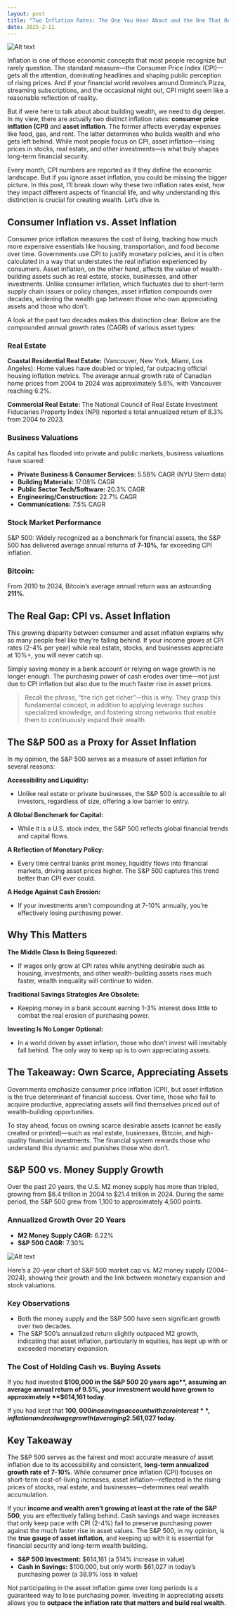 ```yaml
---
layout: post
title: "Two Inflation Rates: The One You Hear About and the One That Really Matters "
date: 2025-2-11
---
```


![Alt text](/assets/images/cpi/SPVSCPI.PNG)

Inflation is one of those economic concepts that most people recognize but rarely question. The standard measure—the Consumer Price Index (CPI)—gets all the attention, dominating headlines and shaping public perception of rising prices. And if your financial world revolves around Domino’s Pizza, streaming subscriptions, and the occasional night out, CPI might seem like a reasonable reflection of reality.

But if were here to talk about about building wealth, we need to dig deeper. In my view, there are actually two distinct inflation rates: **consumer price inflation (CPI)** and **asset inflation**. The former affects everyday expenses like food, gas, and rent. The latter determines who builds wealth and who gets left behind. While most people focus on CPI, asset inflation—rising prices in stocks, real estate, and other investments—is what truly shapes long-term financial security.

Every month, CPI numbers are reported as if they define the economic landscape. But if you ignore asset inflation, you could be missing the bigger picture. In this post, I’ll break down why these two inflation rates exist, how they impact different aspects of financial life, and why understanding this distinction is crucial for creating wealth. Let’s dive in.

## Consumer Inflation vs. Asset Inflation

Consumer price inflation measures the cost of living, tracking how much more expensive essentials like housing, transportation, and food become over time. Governments use CPI to justify monetary policies, and it is often calculated in a way that understates the real inflation experienced by consumers.
Asset inflation, on the other hand, affects the value of wealth-building assets such as real estate, stocks, businesses, and other investments. Unlike consumer inflation, which fluctuates due to short-term supply chain issues or policy changes, asset inflation compounds over decades, widening the wealth gap between those who own appreciating assets and those who don’t.

A look at the past two decades makes this distinction clear. Below are the compounded annual growth rates (CAGR) of various asset types:

### Real Estate

**Coastal Residential Real Estate:** (Vancouver, New York, Miami, Los Angeles): Home values have doubled or tripled, far outpacing official housing inflation metrics. The average annual growth rate of Canadian home prices from 2004 to 2024 was approximately 5.6%, with Vancouver reaching 6.2%.

**Commercial Real Estate:** The National Council of Real Estate Investment Fiduciaries Property Index (NPI) reported a total annualized return of 8.3% from 2004 to 2023.

### Business Valuations

As capital has flooded into private and public markets, business valuations have soared:

- **Private Business & Consumer Services:** 5.58% CAGR (NYU Stern data)
- **Building Materials:** 17.08% CAGR
- **Public Sector Tech/Software:** 20.3% CAGR
- **Engineering/Construction:** 22.7% CAGR
- **Communications:** 7.5% CAGR

### Stock Market Performance

S&P 500: Widely recognized as a benchmark for financial assets, the S&P 500 has delivered average annual returns of **7-10%**, far exceeding CPI inflation.

### Bitcoin: 

From 2010 to 2024, Bitcoin’s average annual return was an astounding **211%**.
 
## The Real Gap: CPI vs. Asset Inflation

This growing disparity between consumer and asset inflation explains why so many people feel like they’re falling behind. If your income grows at CPI rates (2-4% per year) while real estate, stocks, and businesses appreciate at 10%+, you will never catch up.

Simply saving money in a bank account or relying on wage growth is no longer enough. The purchasing power of cash erodes over time—not just due to CPI inflation but also due to the much faster rise in asset prices.

> Recall the phrase, “the rich get richer”—this is why. They grasp this fundamental concept, in addition to applying leverage suchas specialized knowledge, and fostering strong networks that enable them to continuously expand their wealth.

## The S&P 500 as a Proxy for Asset Inflation

In my opinion, the S&P 500 serves as a measure of asset inflation for several reasons:

**Accessibility and Liquidity:** 

- Unlike real estate or private businesses, the S&P 500 is accessible to all investors, regardless of size, offering a low barrier to entry.

**A Global Benchmark for Capital:** 

- While it is a U.S. stock index, the S&P 500 reflects global financial trends and capital flows.

**A Reflection of Monetary Policy:** 

- Every time central banks print money, liquidity flows into financial markets, driving asset prices higher. The S&P 500 captures this trend better than CPI ever could.

**A Hedge Against Cash Erosion:** 

- If your investments aren’t compounding at 7-10% annually, you’re effectively losing purchasing power.

## Why This Matters

**The Middle Class Is Being Squeezed:** 

- If wages only grow at CPI rates while anything desirable such as housing, investments, and other wealth-building assets rises much faster, wealth inequality will continue to widen.

**Traditional Savings Strategies Are Obsolete:** 

- Keeping money in a bank account earning 1-3% interest does little to combat the real erosion of purchasing power.

**Investing Is No Longer Optional:** 

- In a world driven by asset inflation, those who don’t invest will inevitably fall behind. The only way to keep up is to own appreciating assets.

## The Takeaway: Own Scarce, Appreciating Assets

Governments emphasize consumer price inflation (CPI), but asset inflation is the true determinant of financial success. Over time, those who fail to acquire productive, appreciating assets will find themselves priced out of wealth-building opportunities.

To stay ahead, focus on owning scarce desirable assets (cannot be easily created or printed)—such as real estate, businesses, Bitcoin, and high-quality financial investments. The financial system rewards those who understand this dynamic and punishes those who don’t.

## S&P 500 vs. Money Supply Growth

Over the past 20 years, the U.S. M2 money supply has more than tripled, growing from $6.4 trillion in 2004 to $21.4 trillion in 2024. During the same period, the S&P 500 grew from 1,100 to approximately 4,500 points.

### Annualized Growth Over 20 Years

- **M2 Money Supply CAGR:** 6.22%
- **S&P 500 CAGR:** 7.30%

![Alt text](/assets/images/cpi/SP-CAGR.PNG)

Here’s a 20-year chart of S&P 500 market cap vs. M2 money supply (2004–2024), showing their growth and the link between monetary expansion and stock valuations.

### Key Observations

- Both the money supply and the S&P 500 have seen significant growth over two decades.
- The S&P 500’s annualized return slightly outpaced M2 growth, indicating that asset inflation, particularly in equities, has kept up with or exceeded monetary expansion.


### The Cost of Holding Cash vs. Buying Assets

If you had invested **$100,000 in the S&P 500 20 years ago**, assuming an average annual return of 9.5%, your investment would have grown to approximately **$614,161 today**.

If you had kept that **$100,000 in a savings account with zero interest**, inflation and real wage growth (averaging 2.5% per year) would have eroded its purchasing power, leaving you with an equivalent value of just **$61,027 today**.

## Key Takeaway

The S&P 500 serves as the fairest and most accurate measure of asset inflation due to its accessibility and consistent, **long-term annualized growth rate of 7-10%**. While consumer price inflation (CPI) focuses on short-term cost-of-living increases, asset inflation—reflected in the rising prices of stocks, real estate, and businesses—determines real wealth accumulation.

If your **income and wealth aren’t growing at least at the rate of the S&P 500**, you are effectively falling behind. Cash savings and wage increases that only keep pace with CPI (2-4%) fail to preserve purchasing power against the much faster rise in asset values. The S&P 500, in my opinion, is the **true gauge of asset inflation**, and keeping up with it is essential for financial security and long-term wealth building.

- **S&P 500 Investment:** $614,161 (a 514% increase in value)
- **Cash in Savings:** $100,000, but only worth $61,027 in today’s purchasing power (a 38.9% loss in value)

Not participating in the asset inflation game over long periods is a guaranteed way to lose purchasing power. Investing in appreciating assets allows you to **outpace the inflation rate that matters and build real wealth**.




